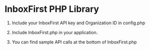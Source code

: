 # InboxFirst PHP Library

1. Include your InboxFirst API key and Organization ID in config.php

2. Include InboxFirst.php in your application.

3. You can find sample API calls at the bottom of InboxFirst.php